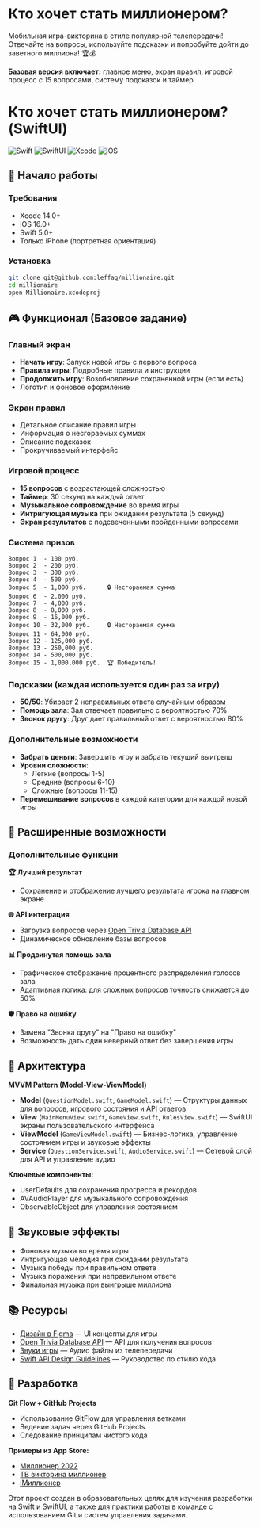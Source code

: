 # Кто хочет стать миллионером?

Мобильная игра-викторина в стиле популярной телепередачи! Отвечайте на вопросы, используйте подсказки и попробуйте дойти до заветного миллиона! 🏆💰

**Базовая версия включает:** главное меню, экран правил, игровой процесс с 15 вопросами, систему подсказок и таймер.

# Кто хочет стать миллионером? (SwiftUI)

![Swift](https://img.shields.io/badge/Swift-5.0+-orange.svg)
![SwiftUI](https://img.shields.io/badge/SwiftUI-iOS%2016-blue.svg)
![Xcode](https://img.shields.io/badge/Xcode-16.4+-blue.svg)
![iOS](https://img.shields.io/badge/iOS-16.0%2B-green.svg)

## 🚀 Начало работы

### Требования
- Xcode 14.0+
- iOS 16.0+
- Swift 5.0+
- Только iPhone (портретная ориентация)

### Установка
```bash
git clone git@github.com:leffag/millionaire.git
cd millionaire
open Millionaire.xcodeproj
```

## 🎮 Функционал (Базовое задание)

### Главный экран
- **Начать игру**: Запуск новой игры с первого вопроса
- **Правила игры**: Подробные правила и инструкции
- **Продолжить игру**: Возобновление сохраненной игры (если есть)
- Логотип и фоновое оформление

### Экран правил
- Детальное описание правил игры
- Информация о несгораемых суммах
- Описание подсказок
- Прокручиваемый интерфейс

### Игровой процесс
- **15 вопросов** с возрастающей сложностью
- **Таймер**: 30 секунд на каждый ответ
- **Музыкальное сопровождение** во время игры
- **Интригующая музыка** при ожидании результата (5 секунд)
- **Экран результатов** с подсвеченными пройденными вопросами

### Система призов
```
Вопрос 1  - 100 руб.
Вопрос 2  - 200 руб.
Вопрос 3  - 300 руб.
Вопрос 4  - 500 руб.
Вопрос 5  - 1,000 руб.      🔒 Несгораемая сумма
Вопрос 6  - 2,000 руб.
Вопрос 7  - 4,000 руб.
Вопрос 8  - 8,000 руб.
Вопрос 9  - 16,000 руб.
Вопрос 10 - 32,000 руб.     🔒 Несгораемая сумма
Вопрос 11 - 64,000 руб.
Вопрос 12 - 125,000 руб.
Вопрос 13 - 250,000 руб.
Вопрос 14 - 500,000 руб.
Вопрос 15 - 1,000,000 руб.  🏆 Победитель!
```

### Подсказки (каждая используется один раз за игру)
- **50/50**: Убирает 2 неправильных ответа случайным образом
- **Помощь зала**: Зал отвечает правильно с вероятностью 70%
- **Звонок другу**: Друг дает правильный ответ с вероятностью 80%

### Дополнительные возможности
- **Забрать деньги**: Завершить игру и забрать текущий выигрыш
- **Уровни сложности**: 
  - Легкие (вопросы 1-5)
  - Средние (вопросы 6-10)
  - Сложные (вопросы 11-15)
- **Перемешивание вопросов** в каждой категории для каждой новой игры

## 🏅 Расширенные возможности

### Дополнительные функции

**🏆 Лучший результат**
- Сохранение и отображение лучшего результата игрока на главном экране

**🌐 API интеграция**
- Загрузка вопросов через [Open Trivia Database API](https://opentdb.com/)
- Динамическое обновление базы вопросов

**📊 Продвинутая помощь зала**
- Графическое отображение процентного распределения голосов зала
- Адаптивная логика: для сложных вопросов точность снижается до 50%

**🛡️ Право на ошибку**
- Замена "Звонка другу" на "Право на ошибку"
- Возможность дать один неверный ответ без завершения игры

## 📱 Архитектура

**MVVM Pattern (Model-View-ViewModel)**

- **Model** (`QuestionModel.swift`, `GameModel.swift`) — Структуры данных для вопросов, игрового состояния и API ответов
- **View** (`MainMenuView.swift`, `GameView.swift`, `RulesView.swift`) — SwiftUI экраны пользовательского интерфейса
- **ViewModel** (`GameViewModel.swift`) — Бизнес-логика, управление состоянием игры и звуковые эффекты
- **Service** (`QuestionService.swift`, `AudioService.swift`) — Сетевой слой для API и управление аудио

**Ключевые компоненты:**
- UserDefaults для сохранения прогресса и рекордов
- AVAudioPlayer для музыкального сопровождения
- ObservableObject для управления состоянием

## 🎵 Звуковые эффекты

- Фоновая музыка во время игры
- Интригующая мелодия при ожидании результата
- Музыка победы при правильном ответе
- Музыка поражения при неправильном ответе
- Финальная музыка при выигрыше миллиона

## 📚 Ресурсы

- [Дизайн в Figma](https://www.figma.com/design/qlUhZul95Zz0EBDT4Arm0u/Challenge-%E2%84%961-%22Game-millionaire%22) — UI концепты для игры
- [Open Trivia Database API](https://opentdb.com/) — API для получения вопросов
- [Звуки игры](https://allsoundsaround.com/zvuki-iz-teleperedachi-kto-hochet-stat-millionerom/) — Аудио файлы из телепередачи
- [Swift API Design Guidelines](https://www.swift.org/documentation/api-design-guidelines/) — Руководство по стилю кода

## 🔧 Разработка

**Git Flow + GitHub Projects**
- Использование GitFlow для управления ветками
- Ведение задач через GitHub Projects
- Следование принципам чистого кода

**Примеры из App Store:**
- [Миллионер 2022](https://apps.apple.com/ru/app/%D0%BC%D0%B8%D0%BB%D0%BB%D0%B8%D0%BE%D0%BD%D0%B5%D1%80-2022-%D0%B2%D0%B8%D0%BA%D1%82%D0%BE%D1%80%D0%B8%D0%BD%D0%B0/id1055416379)
- [ТВ викторина миллионер](https://apps.apple.com/ru/app/%D1%82%D0%B2-%D0%B2%D0%B8%D0%BA%D1%82%D0%BE%D1%80%D0%B8%D0%BD%D0%B0-%D0%BC%D0%B8%D0%BB%D0%BB%D0%B8%D0%BE%D0%BD%D0%B5%D1%80%D0%B0/id1418794453)
- [iМиллионер](https://apps.apple.com/ru/app/i%D0%BC%D0%B8%D0%BB%D0%BB%D0%B8%D0%BE%D0%BD%D0%B5%D1%80-%D0%BA%D1%82%D0%BE-%D1%85%D0%BE%D1%87%D0%B5%D1%82-%D1%81%D1%82%D0%B0%D1%82%D1%8C-%D0%BC%D0%B8%D0%BB%D0%BB%D0%B8%D0%BE%D0%BD%D0%B5%D1%80%D0%BE%D0%BC/id583890559)

Этот проект создан в образовательных целях для изучения разработки на Swift и SwiftUI, а также для практики работы в команде с использованием Git и систем управления задачами.
